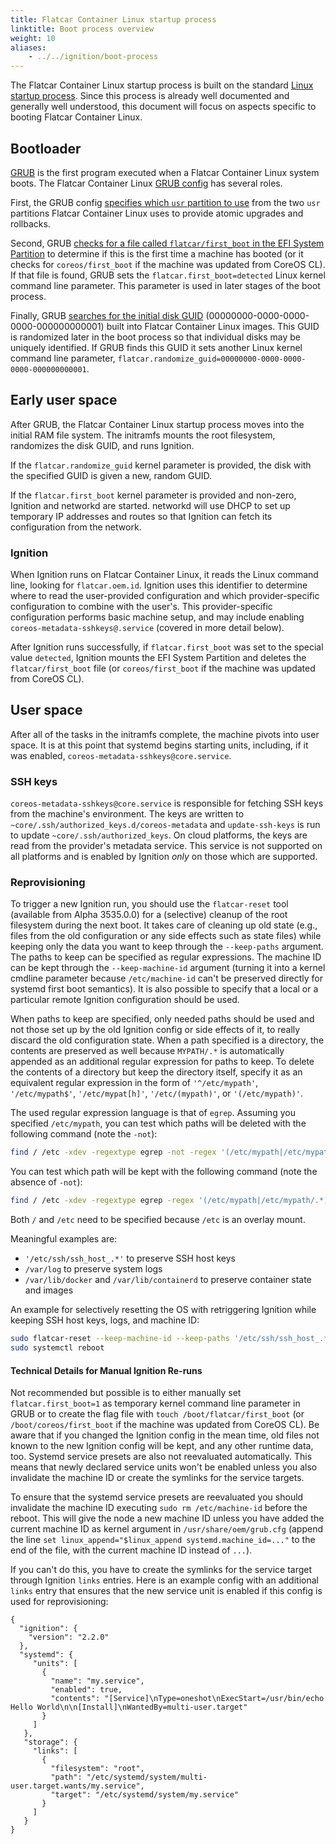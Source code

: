 ```yaml
---
title: Flatcar Container Linux startup process
linktitle: Boot process overview
weight: 10
aliases:
    - ../../ignition/boot-process
---
```


The Flatcar Container Linux startup process is built on the standard [Linux startup process][linux-startup]. Since this process is already well documented and generally well understood, this document will focus on aspects specific to booting Flatcar Container Linux.

## Bootloader

[GRUB][grub] is the first program executed when a Flatcar Container Linux system boots. The Flatcar Container Linux [GRUB config][grub-config] has several roles.

First, the GRUB config [specifies which `usr` partition to use][gptprio.next] from the two `usr` partitions Flatcar Container Linux uses to provide atomic upgrades and rollbacks.

Second, GRUB [checks for a file called `flatcar/first_boot` in the EFI System Partition][check-file] to determine if this is the first time a machine has booted (or it checks for `coreos/first_boot` if the machine was updated from CoreOS CL). If that file is found, GRUB sets the `flatcar.first_boot=detected` Linux kernel command line parameter. This parameter is used in later stages of the boot process.

Finally, GRUB [searches for the initial disk GUID][search-guid] (00000000-0000-0000-0000-000000000001) built into Flatcar Container Linux images. This GUID is randomized later in the boot process so that individual disks may be uniquely identified. If GRUB finds this GUID it sets another Linux kernel command line parameter, `flatcar.randomize_guid=00000000-0000-0000-0000-000000000001`.

## Early user space

After GRUB, the Flatcar Container Linux startup process moves into the initial RAM file system. The initramfs mounts the root filesystem, randomizes the disk GUID, and runs Ignition.

If the `flatcar.randomize_guid` kernel parameter is provided, the disk with the specified GUID is given a new, random GUID.

If the `flatcar.first_boot` kernel parameter is provided and non-zero, Ignition and networkd are started. networkd will use DHCP to set up temporary IP addresses and routes so that Ignition can fetch its configuration from the network.

### Ignition

When Ignition runs on Flatcar Container Linux, it reads the Linux command line, looking for `flatcar.oem.id`. Ignition uses this identifier to determine where to read the user-provided configuration and which provider-specific configuration to combine with the user's. This provider-specific configuration performs basic machine setup, and may include enabling `coreos-metadata-sshkeys@.service` (covered in more detail below).

After Ignition runs successfully, if `flatcar.first_boot` was set to the special value `detected`, Ignition mounts the EFI System Partition and deletes the `flatcar/first_boot` file (or `coreos/first_boot` if the machine was updated from CoreOS CL).

## User space

After all of the tasks in the initramfs complete, the machine pivots into user space. It is at this point that systemd begins starting units, including, if it was enabled, `coreos-metadata-sshkeys@core.service`.

### SSH keys

`coreos-metadata-sshkeys@core.service` is responsible for fetching SSH keys from the machine's environment. The keys are written to `~core/.ssh/authorized_keys.d/coreos-metadata` and `update-ssh-keys` is run to update `~core/.ssh/authorized_keys`. On cloud platforms, the keys are read from the provider's metadata service. This service is not supported on all platforms and is enabled by Ignition *only* on those which are supported.

### Reprovisioning

To trigger a new Ignition run, you should use the `flatcar-reset` tool (available from Alpha 3535.0.0) for a (selective) cleanup of the root filesystem during the next boot. It takes care of cleaning up old state (e.g., files from the old configuration or any side effects such as state files) while keeping only the data you want to keep through the `--keep-paths` argument. The paths to keep can be specified as regular expressions. The machine ID can be kept through the `--keep-machine-id` argument (turning it into a kernel cmdline parameter because `/etc/machine-id` can't be preserved directly for systemd first boot semantics). It is also possible to specify that a local or a particular remote Ignition configuration should be used.

When paths to keep are specified, only needed paths should be used and not those set up by the old Ignition config or side effects of it, to really discard the old configuration state. When a path specified is a directory, the contents are preserved as well because `MYPATH/.*` is automatically appended as an additional regular expression for paths to keep.
To delete the contents of a directory but keep the directory itself, specify it as an equivalent regular expression in the form of `'^/etc/mypath'`, `'/etc/mypath$'`, `'/etc/mypat[h]'`, `'/etc/(mypath)'`, or `'(/etc/mypath)'`.

The used regular expression language is that of `egrep`. Assuming you specified `/etc/mypath`, you can test which paths will be deleted with the following command (note the `-not`):

```sh
find / /etc -xdev -regextype egrep -not -regex '(/etc/mypath|/etc/mypath/.*)'
```

You can test which path will be kept with the following command (note the absence of `-not`):

```sh
find / /etc -xdev -regextype egrep -regex '(/etc/mypath|/etc/mypath/.*)'
```

Both `/` and `/etc` need to be specified because `/etc` is an overlay mount.

Meaningful examples are:

- `'/etc/ssh/ssh_host_.*'` to preserve SSH host keys
- `/var/log` to preserve system logs
- `/var/lib/docker` and `/var/lib/containerd` to preserve container state and images

An example for selectively resetting the OS with retriggering Ignition while keeping SSH host keys, logs, and machine ID:

```sh
sudo flatcar-reset --keep-machine-id --keep-paths '/etc/ssh/ssh_host_.*' /var/log
sudo systemctl reboot
```

#### Technical Details for Manual Ignition Re-runs

Not recommended but possible is to either manually set `flatcar.first_boot=1` as temporary kernel command line parameter in GRUB or to create the flag file with `touch /boot/flatcar/first_boot` (or `/boot/coreos/first_boot` if the machine was updated from CoreOS CL).
Be aware that if you changed the Ignition config in the mean time, old files not known to the new Ignition config will be kept, and any other runtime data, too.
Systemd service presets are also not reevaluated automatically. This means that newly declared service units won't be enabled unless you also invalidate the machine ID or create the symlinks for the service targets.

To ensure that the systemd service presets are reevaluated you should invalidate the machine ID executing `sudo rm /etc/machine-id` before the reboot. This will give the node a new machine ID unless you have added the current machine ID as kernel argument in `/usr/share/oem/grub.cfg` (append the line `set linux_append="$linux_append systemd.machine_id=..."` to the end of the file, with the current machine ID instead of `...`).

If you can't do this, you have to create the symlinks for the service target through Ignition `links` entries.
Here is an example config with an additional `links` entry that ensures that the new service unit is enabled if this config is used for reprovisioning:

```
{
  "ignition": {
    "version": "2.2.0"
  },
  "systemd": {
     "units": [
       {
         "name": "my.service",
         "enabled": true,
         "contents": "[Service]\nType=oneshot\nExecStart=/usr/bin/echo Hello World\n\n[Install]\nWantedBy=multi-user.target"
       }
     ]
   },
   "storage": {
     "links": [
       {
         "filesystem": "root",
         "path": "/etc/systemd/system/multi-user.target.wants/my.service",
         "target": "/etc/systemd/system/my.service"
       }
     ]
   }
}
```

[check-file]: https://github.com/kinvolk/scripts/blob/9e1c23f3f44d2751076e770f43f7a6db05d49652/build_library/grub.cfg#L68-L71
[gptprio.next]: https://github.com/kinvolk/scripts/blob/9e1c23f3f44d2751076e770f43f7a6db05d49652/build_library/grub.cfg#L132
[grub]: https://www.gnu.org/software/grub/
[grub-config]: https://github.com/kinvolk/scripts/blob/9e1c23f3f44d2751076e770f43f7a6db05d49652/build_library/grub.cfg
[linux-startup]: https://en.wikipedia.org/wiki/Linux_startup_process
[search-guid]: https://github.com/kinvolk/scripts/blob/9e1c23f3f44d2751076e770f43f7a6db05d49652/build_library/grub.cfg#L73-L78
